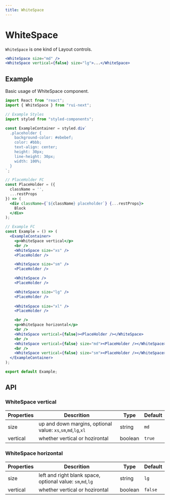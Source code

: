 ```yaml
---
title: WhiteSpace
---
```


# WhiteSpace

`WhiteSpace` is one kind of Layout controls.

```jsx
<WhiteSpace size="md" />
<WhiteSpace vertical={false} size="lg">...</WhiteSpace>
```

## Example

Basic usage of WhiteSpace component.

```jsx live=local
import React from "react";
import { WhiteSpace } from "rui-next";

// Example Styles
import styled from "styled-components";

const ExampleContainer = styled.div`
  .placeholder {
    background-color: #ebebef;
    color: #bbb;
    text-align: center;
    height: 30px;
    line-height: 30px;
    width: 100%;
  }
`;

// PlaceHolder FC
const PlaceHolder = ({
  className = '',
  ...restProps
}) => (
  <div className={`${className} placeholder`} {...restProps}>
    Block
  </div>
);

// Example FC
const Example = () => (
  <ExampleContainer>
    <p>WhiteSpace vertical</p>
    <br />
    <WhiteSpace size="xs" />
    <PlaceHolder />

    <WhiteSpace size="sm" />
    <PlaceHolder />

    <WhiteSpace />
    <PlaceHolder />

    <WhiteSpace size="lg" />
    <PlaceHolder />
    
    <WhiteSpace size="xl" />
    <PlaceHolder />

    <br />
    <p>WhiteSpace horizontal</p>
    <br />
    <WhiteSpace vertical={false}><PlaceHolder /></WhiteSpace>
    <br />
    <WhiteSpace vertical={false} size="md"><PlaceHolder /></WhiteSpace>
    <br />
    <WhiteSpace vertical={false} size="sm"><PlaceHolder /></WhiteSpace>
  </ExampleContainer>
);

export default Example;
```

## API

### WhiteSpace vertical

Properties | Descrition | Type | Default
-----------|------------|------|--------
| size | up and down margins, optional value: `xs`,`sm`,`md`,`lg`,`xl` | string | `md` |
| vertical | whether vertical or hozirontal | boolean | `true` |

### WhiteSpace horizontal

Properties | Descrition | Type | Default
-----------|------------|------|--------
| size | left and right blank space, optional value: `sm`,`md`,`lg` | string | `lg` |
| vertical | whether vertical or hozirontal | boolean | `false` |
